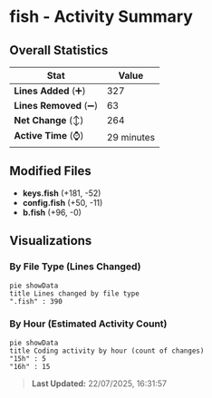 # fish - Activity Summary 

## Overall Statistics

| Stat                   | Value                                                             |
| ---------------------- | ----------------------------------------------------------------- |
| **Lines Added** (➕)   | 327                                          |
| **Lines Removed** (➖) | 63                                        |
| **Net Change** (↕)    | 264                |
| **Active Time** (⌚)   | 29 minutes |


## Modified Files
- **keys.fish** (+181, -52)
- **config.fish** (+50, -11)
- **b.fish** (+96, -0)

## Visualizations

### By File Type (Lines Changed)

```mermaid
pie showData
title Lines changed by file type
".fish" : 390
```

### By Hour (Estimated Activity Count)

```mermaid
pie showData
title Coding activity by hour (count of changes)
"15h" : 5
"16h" : 15
```


> **Last Updated:** 22/07/2025, 16:31:57
